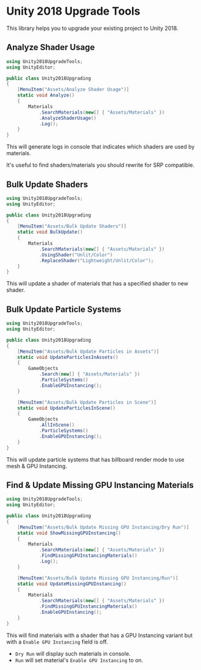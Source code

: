 # Unity 2018 Upgrade Tools

This library helps you to upgrade your existing project to Unity 2018.

## Analyze Shader Usage

```C#
using Unity2018UpgradeTools;
using UnityEditor;

public class Unity2018Upgrading
{
    [MenuItem("Assets/Analyze Shader Usage")]
    static void Analyze()
    {
        Materials
            .SearchMaterials(new[] { "Assets/Materials" })
            .AnalyzeShaderUsage()
            .Log();
    }
}
```

This will generate logs in console that indicates which shaders are used by materials.

It's useful to find shaders/materials you should rewrite for SRP compatible.

## Bulk Update Shaders

```C#
using Unity2018UpgradeTools;
using UnityEditor;

public class Unity2018Upgrading
{
    [MenuItem("Assets/Bulk Update Shaders")]
    static void BulkUpdate()
    {
        Materials
            .SearchMaterials(new[] { "Assets/Materials" })
            .UsingShader("Unlit/Color")
            .ReplaceShader("Lightweight/Unlit/Color");
    }
}
```

This will update a shader of materials that has a specified shader to new shader.

## Bulk Update Particle Systems

```C#
using Unity2018UpgradeTools;
using UnityEditor;

public class Unity2018Upgrading
{
    [MenuItem("Assets/Bulk Update Particles in Assets")]
    static void UpdateParticlesInAssets()
    {
        GameObjects
            .Search(new[] { "Assets/Materials" })
            .ParticleSystems()
            .EnableGPUInstancing();
    }

    [MenuItem("Assets/Bulk Update Particles in Scene")]
    static void UpdateParticlesInScene()
    {
        GameObjects
            .AllInScene()
            .ParticleSystems()
            .EnableGPUInstancing();
    }
}
```

This will update particle systems that has billboard render mode to use mesh & GPU Instancing.

## Find & Update Missing GPU Instancing Materials

```C#
using Unity2018UpgradeTools;
using UnityEditor;

public class Unity2018Upgrading
{
    [MenuItem("Assets/Bulk Update Missing GPU Instancing/Dry Run")]
    static void ShowMissingGPUInstancing()
    {
        Materials
            .SearchMaterials(new[] { "Assets/Materials" })
            .FindMissingGPUInstancingMaterials()
            .Log();
    }

    [MenuItem("Assets/Bulk Update Missing GPU Instancing/Run")]
    static void UpdateMissingGPUInstancing()
    {
        Materials
            .SearchMaterials(new[] { "Assets/Materials" })
            .FindMissingGPUInstancingMaterials()
            .EnableGPUInstancing();
    }
}
```

This will find materials with a shader that has a GPU Instancing variant but with a `Enable GPU Instancing` field is off.

- `Dry Run` will display such materials in console.
- `Run` will set material's `Enable GPU Instancing` to on.
